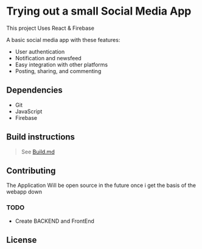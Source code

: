 # Trying out a small Social Media App

This project Uses React & Firebase

A basic social media app with these features:

- User authentication
- Notification and newsfeed
- Easy integration with other platforms
- Posting, sharing, and commenting

## Dependencies

- Git
- JavaScript
- Firebase


## Build instructions

> See [Build.md](Build.md)
## Contributing

The Application Will be open source in the future once i get the basis of the webapp down
### TODO

- Create BACKEND and FrontEnd

## License

